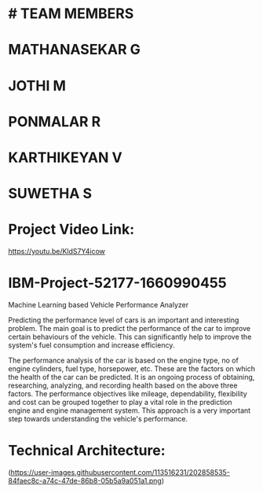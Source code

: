 # # TEAM MEMBERS
# MATHANASEKAR G
# JOTHI M
# PONMALAR R
# KARTHIKEYAN V
# SUWETHA S
# Project Video Link:
https://youtu.be/KldS7Y4icow

# IBM-Project-52177-1660990455

Machine Learning based Vehicle Performance Analyzer

Predicting the performance level of cars is an important and interesting problem. The main goal is to predict the performance 
of the car to improve certain behaviours of the vehicle. This can significantly help to improve the 
system's fuel consumption and increase efficiency.

The performance analysis of the car is based on the engine type, no of engine cylinders, fuel type, horsepower, etc. 
These are the factors on which the health of the car can be predicted. It is an ongoing process of obtaining, 
researching, analyzing, and recording health based on the above three factors. The performance objectives like
mileage, dependability, flexibility and cost can be grouped together to play a vital role in the prediction engine and engine 
management system. This approach is a very important step towards understanding the vehicle's 
performance.



# Technical Architecture:

(https://user-images.githubusercontent.com/113516231/202858535-84faec8c-a74c-47de-86b8-05b5a9a051a1.png)
